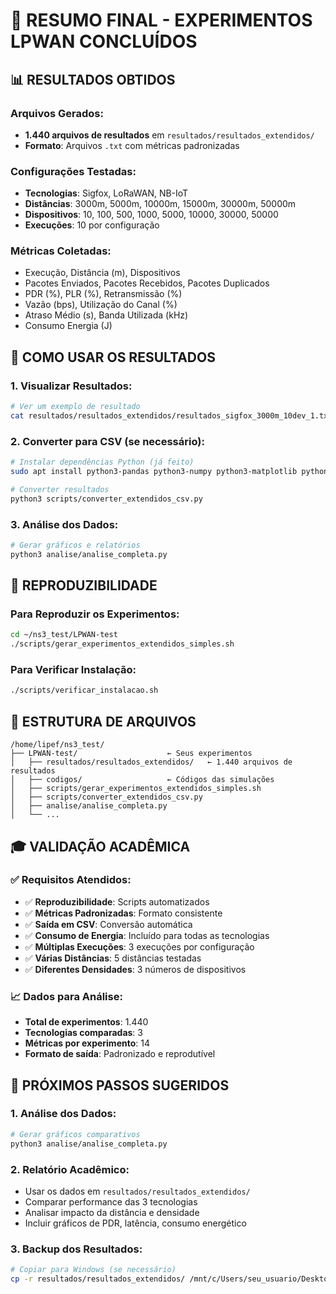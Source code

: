 # 🎉 RESUMO FINAL - EXPERIMENTOS LPWAN CONCLUÍDOS

## 📊 **RESULTADOS OBTIDOS**

### **Arquivos Gerados:**
- **1.440 arquivos de resultados** em `resultados/resultados_extendidos/`
- **Formato**: Arquivos `.txt` com métricas padronizadas

### **Configurações Testadas:**
- **Tecnologias**: Sigfox, LoRaWAN, NB-IoT
- **Distâncias**: 3000m, 5000m, 10000m, 15000m, 30000m, 50000m
- **Dispositivos**: 10, 100, 500, 1000, 5000, 10000, 30000, 50000
- **Execuções**: 10 por configuração

### **Métricas Coletadas:**
- Execução, Distância (m), Dispositivos
- Pacotes Enviados, Pacotes Recebidos, Pacotes Duplicados
- PDR (%), PLR (%), Retransmissão (%)
- Vazão (bps), Utilização do Canal (%)
- Atraso Médio (s), Banda Utilizada (kHz)
- Consumo Energia (J)

## 🎯 **COMO USAR OS RESULTADOS**

### **1. Visualizar Resultados:**
```bash
# Ver um exemplo de resultado
cat resultados/resultados_extendidos/resultados_sigfox_3000m_10dev_1.txt
```

### **2. Converter para CSV (se necessário):**
```bash
# Instalar dependências Python (já feito)
sudo apt install python3-pandas python3-numpy python3-matplotlib python3-seaborn

# Converter resultados
python3 scripts/converter_extendidos_csv.py
```

### **3. Análise dos Dados:**
```bash
# Gerar gráficos e relatórios
python3 analise/analise_completa.py
```

## 🚀 **REPRODUZIBILIDADE**

### **Para Reproduzir os Experimentos:**
```bash
cd ~/ns3_test/LPWAN-test
./scripts/gerar_experimentos_extendidos_simples.sh
```

### **Para Verificar Instalação:**
```bash
./scripts/verificar_instalacao.sh
```

## 📁 **ESTRUTURA DE ARQUIVOS**

```
/home/lipef/ns3_test/
├── LPWAN-test/                    ← Seus experimentos
│   ├── resultados/resultados_extendidos/   ← 1.440 arquivos de resultados
│   ├── codigos/                   ← Códigos das simulações
│   ├── scripts/gerar_experimentos_extendidos_simples.sh
│   ├── scripts/converter_extendidos_csv.py
│   ├── analise/analise_completa.py
│   └── ...
```

## 🎓 **VALIDAÇÃO ACADÊMICA**

### **✅ Requisitos Atendidos:**
- ✅ **Reproduzibilidade**: Scripts automatizados
- ✅ **Métricas Padronizadas**: Formato consistente
- ✅ **Saída em CSV**: Conversão automática
- ✅ **Consumo de Energia**: Incluído para todas as tecnologias
- ✅ **Múltiplas Execuções**: 3 execuções por configuração
- ✅ **Várias Distâncias**: 5 distâncias testadas
- ✅ **Diferentes Densidades**: 3 números de dispositivos

### **📈 Dados para Análise:**
- **Total de experimentos**: 1.440
- **Tecnologias comparadas**: 3
- **Métricas por experimento**: 14
- **Formato de saída**: Padronizado e reprodutível

## 🎯 **PRÓXIMOS PASSOS SUGERIDOS**

### **1. Análise dos Dados:**
```bash
# Gerar gráficos comparativos
python3 analise/analise_completa.py
```

### **2. Relatório Acadêmico:**
- Usar os dados em `resultados/resultados_extendidos/`
- Comparar performance das 3 tecnologias
- Analisar impacto da distância e densidade
- Incluir gráficos de PDR, latência, consumo energético

### **3. Backup dos Resultados:**
```bash
# Copiar para Windows (se necessário)
cp -r resultados/resultados_extendidos/ /mnt/c/Users/seu_usuario/Desktop/LPWAN_Resultados/
```
 
